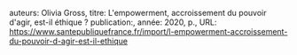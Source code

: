 auteurs: Olivia Gross, 
titre: L'empowerment, accroissement du pouvoir d'agir, est-il éthique ?
publication:, 
année: 2020, 
p.,
URL: https://www.santepubliquefrance.fr/import/l-empowerment-accroissement-du-pouvoir-d-agir-est-il-ethique


